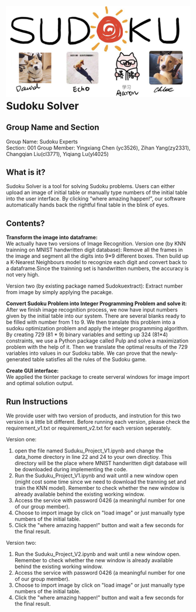 ![](https://github.com/yc3526/Tools_Project/raw/master/group_icon_v2.jpg)
Sudoku Solver
=====
Group Name and Section
----
Group Name: Sudoku Experts  
Section: 001
Group Member: Yingxiang Chen (yc3526), Zihan Yang(zy2331), Changqian Liu(cl3771), Yiqiang Lu(yl4025)

What is it?
----
Sudoku Solver is a tool for solving Sudoku problems. Users can either upload an image of initial table or manually type numbers of the initial table into the user interface. By clicking “where amazing happen!”, our software automatically hands back the rightful final table in the blink of eyes.

Contents?
----
**Transform the image into dataframe:**  
We actually have two versions of Image Recognition.
Version one (by KNN trainning on MNIST handwritten digit database):
Remove all the frames in the image and segment all the digits into 9*9 different boxes. Then build up a K-Nearest Neighbours model to    recognize each digit and convert back to a dataframe.Since the trainning set is handwritten numbers, the accuracy is not very high.

Version two (by existing package named Sudokuextract):
Extract number from image by simply applying the pacakge.

**Convert Sudoku Problem into Integer Programming Problem and solve it:**  
After we finish image recognition process, we now have input numbers given by the initial table into our system. There are several blanks ready to be filled with number from 1 to 9. We then translate this problem into a sudoku optimization problem and apply the integer programming algorithm. By creating 729 (81 * 9) binary variables and setting up 324 (81*4) constraints, we use a Python package called Pulp and solve a maximization problem with the help of it. Then we translate the optimal results of the 729 variables into values in our Sudoku table. We can prove that the newly-generated table satisfies all the rules of the Sudoku game.

**Create GUI interface:**  
We applied the tkinter package to create serveral windows for image import and optimal solution output.

Run Instructions
-----
We provide user with two version of products, and instrution for this two version is a little bit different.
Before running each version, please check the requirement_v1.txt or requirement_v2.txt for each version seperately.

Version one:
1) open the file named Suduku_Project_V1.ipynb and change the data_home directory in line 22 and 24 to your own directioy. This directory will be the place where MNIST handwritten digit database will be downloaded during implementing the code.
2) Run the Suduku_Project_V1.ipynb and wait until a new window open (might cost some time since we need to download the tranning set and train the KNN model). Remember to check whether the new window is already available behind the existing working window.
3) Access the service with password 0426 (a meaningful number for one of our group member).
4) Choose to import image by click on "load image" or just manually type numbers of the initial table.
5) Click the "where amazing happen!" button and wait a few seconds for the final result.

Version two:
1) Run the Suduku_Project_V2.ipynb and wait until a new window open. Remember to check whether the new window is already available behind the existing working window.
3) Access the service with password 0426 (a meaningful number for one of our group member).
4) Choose to import image by click on "load image" or just manually type numbers of the initial table.
5) Click the "where amazing happen!" button and wait a few seconds for the final result.
